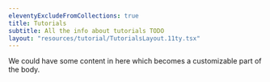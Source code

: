 ```yaml
---
eleventyExcludeFromCollections: true
title: Tutorials
subtitle: All the info about tutorials TODO
layout: "resources/tutorial/TutorialsLayout.11ty.tsx"
---
```


We could have some content in here which becomes a customizable part of the body.